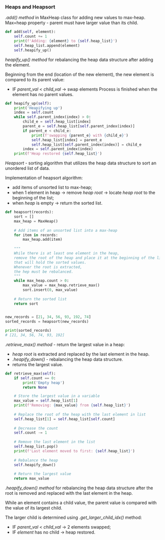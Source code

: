 ### Heaps and Heapsort

_.add() method_ in MaxHeap class for adding new values to max-heap.
Max=heap property - parent must have larger value than its child.


```python
def add(self, element):
    self.count += 1
    print(f'Adding: {element} to {self.heap_list}')
    self.heap_list.append(element)
    self.heapify_up()
```


_heapify_up() method_ for rebalancing the heap data structure after adding the element.

Beginning from the end (location of the new element), the new element is compared to its parent value:
* IF _parent_val_ < _child_val_ -> swap elements
Process is finished when the element has no parent values.


```python
def heapify_up(self):
    print('Heapifying up')
    index = self.count
    while self.parent_index(index) > 0:
        child_e = self.heap_list[index]
        parent_e = self.heap_list[self.parent_index(index)]
        if parent_e < child_e:
            print(f'swapping {parent_e} with {child_e}')
            self.heap_list[index] = parent_e
            self.heap_list[self.parent_index(index)] = child_e
        index = self.parent_index(index)
    print(f'Heap restored {self.heap_list}')
```

_Heapsort_ - sorting algorithm that utilizes the heap data structure to sort an unordered list of data.

Implementation of heapsort algorithm:
* add items of unsorted list to max-heap;
* when 1 element in heap -> remove _heap root_ -> locate _heap root_ to the beginning of the list;
* when _heap_ is empty -> return the sorted list.


```python
def heapsort(records):
    sort = []
    max_heap = MaxHeap()
    
    # Add items of an unsorted list into a max-heap
    for item in records:
        max_heap.add(item)
        
    """
    While there is at least one element in the heap,
    remove the root of the heap and place it at the beginning of the list
    that will hold the sorted values.
    Whenever the root is extracted,
    the hep must be rebalanced.
    """
    while max_heap.count > 0:
        max_value = max_heap.retrieve_max()
        sort.insert(0, max_value)
        
    # Return the sorted list
    return sort
    

new_records = [21, 34, 56, 93, 192, 74]
sorted_records = heapsort(new_records)

print(sorted_records)
# [21, 34, 56, 74, 93, 192]

```


_.retrieve_max() method_ - return the largest value in a heap:
* _heap root_ is extracted and replaced by the last element in the heap.
* _.heapify_down()_ - rebalancing the heap data structure.
* returns the largest value.


```python
def retrieve_max(self):
    if self.count == 0:
        print('Empty heap')
        return None

    # Store the largest value in a variable
    max_value = self.heap_list[1]
    print(f'Removing: {max_value} from {self.heap_list}')
    
    # Replace the root of the heap with the last element in list
    self.heap_list[1] = self.heap_list[self.count]
    
    # Decrease the count
    self.count -= 1
    
    # Remove the last element in the list
    self.heap_list.pop()
    print(f'Last element moved to first: {self.heap_list}')
    
    # Rebalance the heap
    self.heapify_down()
    
    # Return the largest value
    return max_value
```

_.heapify_down() method_ for rebalancing the heap data structure after the root is removed and replaced with the last element in the heap.

While an element contains a child value, the parent value is compared with the value of its largest child.

The larger child is determined using _.get_larger_child_idx()_ method:

* IF _parent_val_ < _child_val_ -> 2 elements swapped;
* IF _element_ has no child -> heap restored.

